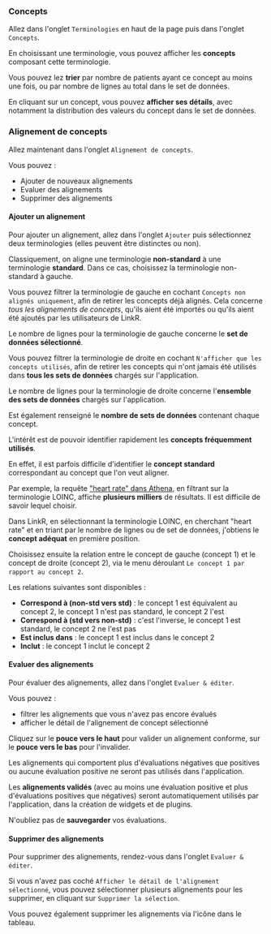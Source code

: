 ### <i class="fa fa-list"></i> Concepts

Allez dans l'onglet `Terminologies` en haut de la page puis dans l'onglet `Concepts`.

En choisissant une terminologie, vous pouvez afficher les **concepts** composant cette terminologie.

Vous pouvez lez **trier** par nombre de patients ayant ce concept au moins une fois, ou par nombre de lignes au total dans le set de données.

En cliquant sur un concept, vous pouvez **afficher ses détails**, avec notamment la distribution des valeurs du concept dans le set de données.

### <i class="fa fa-arrows-left-right"></i> Alignement de concepts

Allez maintenant dans l'onglet `Alignement de concepts`.

Vous pouvez :

- Ajouter de nouveaux alignements
- Evaluer des alignements
- Supprimer des alignements

#### <i class="fa fa-plus"></i> Ajouter un alignement

Pour ajouter un alignement, allez dans l'onglet `Ajouter` puis sélectionnez deux terminologies (elles peuvent être distinctes ou non).

Classiquement, on aligne une terminologie **non-standard** à une terminologie **standard**. Dans ce cas, choisissez la terminologie non-standard à gauche.

Vous pouvez filtrer la terminologie de gauche en cochant `Concepts non alignés uniquement`, afin de retirer les concepts déjà alignés. Cela concerne *tous les alignements de concepts*, qu'ils aient été importés ou qu'ils aient été ajoutés par les utilisateurs de LinkR.

Le nombre de lignes pour la terminologie de gauche concerne le **set de données sélectionné**.

Vous pouvez filtrer la terminologie de droite en cochant `N'afficher que les concepts utilisés`, afin de retirer les concepts qui n'ont jamais été utilisés dans **tous les sets de données** chargés sur l'application.

Le nombre de lignes pour la terminologie de droite concerne l'**ensemble des sets de données** chargés sur l'application.

Est également renseigné le **nombre de sets de données** contenant chaque concept.

L'intérêt est de pouvoir identifier rapidement les **concepts fréquemment utilisés**.

En effet, il est parfois difficile d'identifier le **concept standard** correspondant au concept que l'on veut aligner.

Par exemple, la requête <a href = "" target = "_blank">"heart rate" dans Athena</a>, en filtrant sur la terminologie LOINC, affiche **plusieurs milliers** de résultats. Il est difficile de savoir lequel choisir.

Dans LinkR, en sélectionnant la terminologie LOINC, en cherchant "heart rate" et en triant par le nombre de lignes ou de set de données, j'obtiens le **concept adéquat** en première position.

Choisissez ensuite la relation entre le concept de gauche (concept 1) et le concept de droite (concept 2), via le menu déroulant `Le concept 1 par rapport au concept 2`.

Les relations suivantes sont disponibles :

- **Correspond à (non-std vers std)** : le concept 1 est équivalent au concept 2, le concept 1 n'est pas standard, le concept 2 l'est
- **Correspond à (std vers non-std)** : c'est l'inverse, le concept 1 est standard, le concept 2 ne l'est pas
- **Est inclus dans** : le concept 1 est inclus dans le concept 2
- **Inclut** : le concept 1 inclut le concept 2

#### <i class="fafa-thumbs-up"></i> Evaluer des alignements

Pour évaluer des alignements, allez dans l'onglet `Evaluer & éditer`.

Vous pouvez :

- filtrer les alignements que vous n'avez pas encore évalués
- afficher le détail de l'alignement de concept sélectionné

Cliquez sur le **pouce vers le haut** pour valider un alignement conforme, sur le **pouce vers le bas** pour l'invalider.

Les alignements qui comportent plus d'évaluations négatives que positives ou aucune évaluation positive ne seront pas utilisés dans l'application.

Les **alignements validés** (avec au moins une évaluation positive et plus d'évaluations positives que négatives) seront automatiquement utilisés par l'application, dans la création de widgets et de plugins.

N'oubliez pas de **sauvegarder** vos évaluations.

#### <i class="fa fa-trash"></i> Supprimer des alignements

Pour supprimer des alignements, rendez-vous dans l'onglet `Evaluer & éditer`.

Si vous n'avez pas coché `Afficher le détail de l'alignement sélectionné`, vous pouvez sélectionner plusieurs alignements pour les supprimer, en cliquant sur `Supprimer la sélection`.

Vous pouvez également supprimer les alignements via l'icône dans le tableau.
